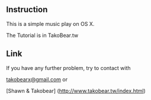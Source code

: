 ## Instruction

This is a simple music play on OS X.

The Tutorial is in TakoBear.tw

## Link

If you have any further problem, try to contact with 

takobearx@gmail.com or

[Shawn & Takobear] (http://www.takobear.tw/index.html)